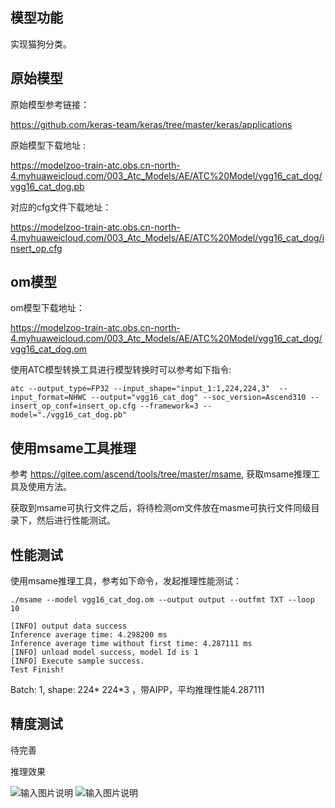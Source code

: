 ## 模型功能

 实现猫狗分类。

## 原始模型

原始模型参考链接：

https://github.com/keras-team/keras/tree/master/keras/applications

原始模型下载地址 :

https://modelzoo-train-atc.obs.cn-north-4.myhuaweicloud.com/003_Atc_Models/AE/ATC%20Model/vgg16_cat_dog/vgg16_cat_dog.pb

 对应的cfg文件下载地址：

https://modelzoo-train-atc.obs.cn-north-4.myhuaweicloud.com/003_Atc_Models/AE/ATC%20Model/vgg16_cat_dog/insert_op.cfg


## om模型

om模型下载地址：

https://modelzoo-train-atc.obs.cn-north-4.myhuaweicloud.com/003_Atc_Models/AE/ATC%20Model/vgg16_cat_dog/vgg16_cat_dog.om

使用ATC模型转换工具进行模型转换时可以参考如下指令:

```
atc --output_type=FP32 --input_shape="input_1:1,224,224,3"  --input_format=NHWC --output="vgg16_cat_dog" --soc_version=Ascend310 --insert_op_conf=insert_op.cfg --framework=3 --model="./vgg16_cat_dog.pb" 
```

## 使用msame工具推理

参考 https://gitee.com/ascend/tools/tree/master/msame, 获取msame推理工具及使用方法。

获取到msame可执行文件之后，将待检测om文件放在masme可执行文件同级目录下，然后进行性能测试。

## 性能测试

使用msame推理工具，参考如下命令，发起推理性能测试： 

```
./msame --model vgg16_cat_dog.om --output output --outfmt TXT --loop 10
```

```
[INFO] output data success
Inference average time: 4.298200 ms
Inference average time without first time: 4.287111 ms
[INFO] unload model success, model Id is 1
[INFO] Execute sample success.
Test Finish!
```

Batch: 1, shape: 224* 224*3 ，带AIPP，平均推理性能4.287111

## 精度测试

待完善

推理效果

![输入图片说明](https://images.gitee.com/uploads/images/2021/0207/095553_540f4b9a_8113712.jpeg "dog.jpg")
![输入图片说明](https://images.gitee.com/uploads/images/2021/0207/095543_7ae9285b_8113712.jpeg "cat.jpg")


